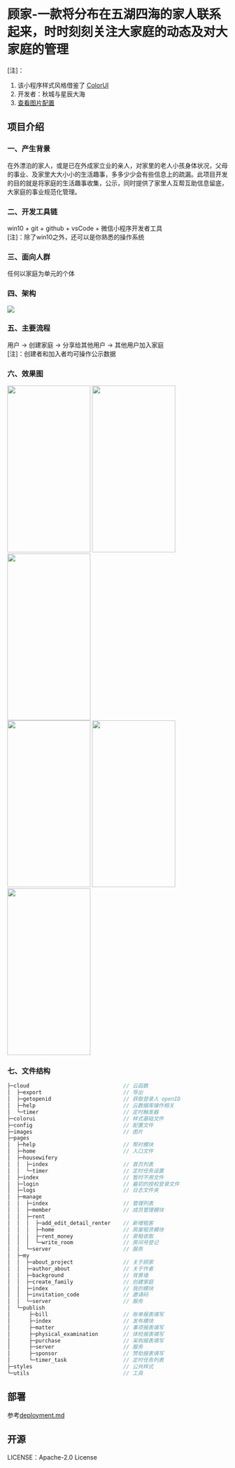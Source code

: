 # 顾家-一款将分布在五湖四海的家人联系起来，时时刻刻关注大家庭的动态及对大家庭的管理

[注]：  
1. 该小程序样式风格借鉴了 [ColorUI](https://www.color-ui.com/)
2. 开发者：秋城与星辰大海
3. [查看图片配置](https://zhuanlan.zhihu.com/p/107196957)

项目介绍
---
### 一、产生背景  
在外漂泊的家人，或是已在外成家立业的亲人，对家里的老人小孩身体状况，父母的事业、及家里大大小小的生活趣事，多多少少会有些信息上的疏漏。此项目开发的目的就是将家庭的生活趣事收集，公示，同时提供了家里人互帮互助信息留底，大家庭的事业规范化管理。  

### 二、开发工具链  
win10 + git + github + vsCode + 微信小程序开发者工具  
[注]：除了win10之外，还可以是你熟悉的操作系统  

### 三、面向人群  
任何以家庭为单元的个体  

### 四、架构  
<img src="https://7169-qiucheng-afgeg-1302850511.tcb.qcloud.la/img/md/%E6%9E%B6%E6%9E%84%E5%9B%BE1.png?sign=cbec091ed899993e3e0f441e370d7b47&t=1600490058">

### 五、主要流程
用户 -> 创建家庭 -> 分享给其他用户 -> 其他用户加入家庭  
[注]：创建者和加入者均可操作公示数据

### 六、效果图
<img height="380" width="190" src="https://7169-qiucheng-afgeg-1302850511.tcb.qcloud.la/img/md/x3.jpg?sign=56007ecae2ca6b7f4ab80d7d2fa18cdb&t=1600495715"> <img height="380" width="190" src="https://7169-qiucheng-afgeg-1302850511.tcb.qcloud.la/img/md/x2.jpg?sign=feaa78320968999a2f737e529869f9a9&t=1600495383"> <img height="380" width="190" src="https://7169-qiucheng-afgeg-1302850511.tcb.qcloud.la/img/md/x6.jpg?sign=48326ddd8c66a7a282c222148abfd26f&t=1600495417">  
<img height="380" width="190" src="https://7169-qiucheng-afgeg-1302850511.tcb.qcloud.la/img/md/x7.jpg?sign=db47d22f92a38619792d8b947aa29092&t=1600495425"> <img height="380" width="190" src="https://7169-qiucheng-afgeg-1302850511.tcb.qcloud.la/img/md/x8.jpg?sign=fcdd2fc6c86c65933f5dd3d125e09443&t=1600495433"> <img height="380" width="190" src="https://7169-qiucheng-afgeg-1302850511.tcb.qcloud.la/img/md/x11.jpg?sign=ff7a399c33459611c60fae3600e09a2d&t=1600495602">

### 七、文件结构  
```javascript
├─cloud                              // 云函数
│  ├─export                          // 导出
│  ├─getopenid                       // 获取登录人 openID
│  ├─help                            // 云数据库操作相关
│  └─timer                           // 定时触发器
├─colorui                            // 样式基础文件
├─config                             // 配置文件
├─images                             // 图片
├─pages
│  ├─help                            // 帮衬模块
│  ├─home                            // 入口文件
│  ├─housewifery
│  │  ├─index                        // 首页列表
│  │  └─timer                        // 定时任务设置
│  ├─index                           // 暂时不用文件
│  ├─login                           // 最初的授权登录文件
│  ├─logs                            // 日志文件夹
│  ├─manage
│  │  ├─index                        // 管理列表
│  │  ├─member                       // 成员管理模块
│  │  ├─rent
│  │  │  ├─add_edit_detail_renter    // 新增租客
│  │  │  ├─home                      // 房屋租赁模块
│  │  │  ├─rent_money                // 房租收取
│  │  │  └─write_room                // 房间号登记
│  │  └─server                       // 服务
│  ├─my
│  │  ├─about_project                // 关于顾家
│  │  ├─author_about                 // 关于作者
│  │  ├─background                   // 背景墙
│  │  ├─create_family                // 创建家庭
│  │  ├─index                        // 我的模块
│  │  ├─invitation_code              // 邀请码
│  │  └─server                       // 服务
│  └─publish
│      ├─bill                        // 账单报表填写
│      ├─index                       // 发布模块
│      ├─matter                      // 事项报表填写
│      ├─physical_examination        // 体检报表填写
│      ├─purchase                    // 采购报表填写
│      ├─server                      // 服务
│      ├─sponsor                     // 赞助报表填写
│      └─timer_task                  // 定时任务列表
├─styles                             // 公共样式
└─utils                              // 工具
```

部署
---
参考[deployment.md](deployment.md)

开源
---
LICENSE：Apache-2.0 License